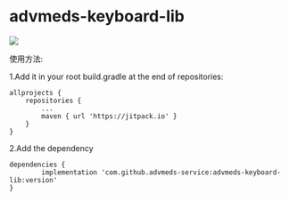 # advmeds-keyboard-lib

[![](https://jitpack.io/v/advmeds-service/advmeds-keyboard-lib.svg)](https://jitpack.io/#advmeds-service/advmeds-keyboard-lib)

使用方法:

1.Add it in your root build.gradle at the end of repositories:

    allprojects {
	    repositories {
		    ...
		    maven { url 'https://jitpack.io' }
        }
    }
    
2.Add the dependency

	dependencies {
	        implementation 'com.github.advmeds-service:advmeds-keyboard-lib:version'
	}